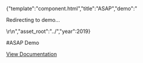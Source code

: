 {"template":"component.html","title":"ASAP","demo":"<p>Redirecting to demo...</p>\r\n<script>\r\n  window.location.href = \"https://formstone.it/demo/_extra/asap/index.php\";\r\n</script>","asset_root":"../","year":2019}

 #ASAP Demo
<p class="back_link"><a href="https://formstone.it/components/asap">View Documentation</a></p>